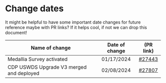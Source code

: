 # Change dates
It might be helpful to have some important date changes for future reference maybe with PR links? If it helps cool, if not we can drop this document! 

| Name of change | Date of change | (PR link) |
| --- | :---: | :---: |
| Medallia Survey activated | 01/17/2024 | [#27443](https://github.com/department-of-veterans-affairs/vets-website/pull/27443) |
| CDP USWDS Upgrade V3 merged and deployed | 02/08/2024 | [#27807](https://github.com/department-of-veterans-affairs/vets-website/pull/27807) | 
